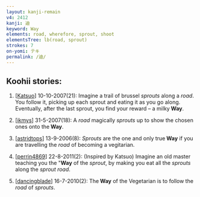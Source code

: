 ```yaml
---
layout: kanji-remain
v4: 2412
kanji: 迪
keyword: Way
elements: road, wherefore, sprout, shoot
elementsTree: lb(road, sprout)
strokes: 7
on-yomi: テキ
permalink: /迪/
---
```


## Koohii stories: 

1) [<a href="http://kanji.koohii.com/profile/Katsuo">Katsuo</a>] 10-10-2007(21): Imagine a trail of brussel <em>sprouts</em> along a <em>road</em>. You follow it, picking up each sprout and eating it as you go along. Eventually, after the last sprout, you find your reward – a milky<strong> Way</strong>.

2) [<a href="http://kanji.koohii.com/profile/ikmys">ikmys</a>] 31-5-2007(18): A <em>road</em> magically <em>sprouts</em> up to show the chosen ones onto the<strong> Way</strong>.

3) [<a href="http://kanji.koohii.com/profile/astridtops">astridtops</a>] 13-9-2006(8): <em>Sprouts</em> are the one and only true<strong> Way</strong> if you are travelling the <em>road</em> of becoming a vegitarian.

4) [<a href="http://kanji.koohii.com/profile/perrin4869">perrin4869</a>] 22-8-2011(2): (Inspired by Katsuo) Imagine an old master teaching you the &quot;<strong>Way</strong> of the <em>sprout</em>, by making you eat all the <em>sprouts</em> along the <em>sprout road</em>.

5) [<a href="http://kanji.koohii.com/profile/dancingblade">dancingblade</a>] 16-7-2010(2): The<strong> Way</strong> of the Vegetarian is to follow the <em>road</em> of <em>sprouts</em>.

